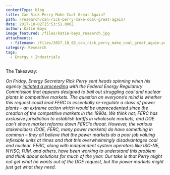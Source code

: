 ```yaml
---
contentType: blog
title: Can Rick Perry Make Coal Great Again?
path: /research/can-rick-perry-make-coal-great-again/
date: 2017-10-02T15:53:51.000Z
author: Katie Bays
image_featured: /files/katie-bays_research.jpg
attachments:
  - filename: /files/2017_10_02_can_rick_perry_make_coal_great_again.pdf
category: Research
tags:
  - Energy + Industrials
---
```

The Takeaway:

_On Friday, Energy Secretary Rick Perry sent heads spinning when his agency [<u>initiated a proceeding</u>](file:///C:/Users/ocostello/Downloads/20170929-5055(32427142).pdf) with the Federal Energy Regulatory Commission that appears designed to bail out struggling coal and nuclear plants in competitive markets. The question on everyone’s mind is whether this request could lead FERC to essentially re-regulate a class of power plants &#8211; an extreme action which would be unprecedented since the creation of the competitive markets in the 1990s. We think not; FERC has exclusive jurisdiction to establish tariffs in wholesale markets, and DOE can’t shove market reforms down FERC’s throat. However, the various stakeholders (DOE, FERC, many power markets) do have something in common – they all believe that the power markets do a poor job valuing inflexible units at times and that this overwhelmingly disadvantages coal and nuclear. FERC, along with independent system operators like ISO-NE, NYISO, PJM, and others, have been working to understand this problem and think about solutions for much of the year. Our take is that Perry might not get what he wants out of the DOE request, but the power markets might just get what they need._
